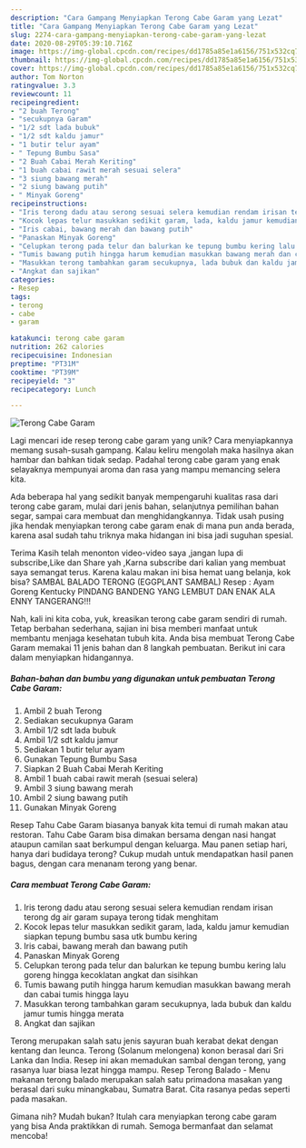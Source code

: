 ```yaml
---
description: "Cara Gampang Menyiapkan Terong Cabe Garam yang Lezat"
title: "Cara Gampang Menyiapkan Terong Cabe Garam yang Lezat"
slug: 2274-cara-gampang-menyiapkan-terong-cabe-garam-yang-lezat
date: 2020-08-29T05:39:10.716Z
image: https://img-global.cpcdn.com/recipes/dd1785a85e1a6156/751x532cq70/terong-cabe-garam-foto-resep-utama.jpg
thumbnail: https://img-global.cpcdn.com/recipes/dd1785a85e1a6156/751x532cq70/terong-cabe-garam-foto-resep-utama.jpg
cover: https://img-global.cpcdn.com/recipes/dd1785a85e1a6156/751x532cq70/terong-cabe-garam-foto-resep-utama.jpg
author: Tom Norton
ratingvalue: 3.3
reviewcount: 11
recipeingredient:
- "2 buah Terong"
- "secukupnya Garam"
- "1/2 sdt lada bubuk"
- "1/2 sdt kaldu jamur"
- "1 butir telur ayam"
- " Tepung Bumbu Sasa"
- "2 Buah Cabai Merah Keriting"
- "1 buah cabai rawit merah sesuai selera"
- "3 siung bawang merah"
- "2 siung bawang putih"
- " Minyak Goreng"
recipeinstructions:
- "Iris terong dadu atau serong sesuai selera kemudian rendam irisan terong dg air garam supaya terong tidak menghitam"
- "Kocok lepas telur masukkan sedikit garam, lada, kaldu jamur kemudian siapkan tepung bumbu sasa utk bumbu kering"
- "Iris cabai, bawang merah dan bawang putih"
- "Panaskan Minyak Goreng"
- "Celupkan terong pada telur dan balurkan ke tepung bumbu kering lalu goreng hingga kecoklatan angkat dan sisihkan"
- "Tumis bawang putih hingga harum kemudian masukkan bawang merah dan cabai tumis hingga layu"
- "Masukkan terong tambahkan garam secukupnya, lada bubuk dan kaldu jamur tumis hingga merata"
- "Angkat dan sajikan"
categories:
- Resep
tags:
- terong
- cabe
- garam

katakunci: terong cabe garam 
nutrition: 262 calories
recipecuisine: Indonesian
preptime: "PT31M"
cooktime: "PT39M"
recipeyield: "3"
recipecategory: Lunch

---
```



![Terong Cabe Garam](https://img-global.cpcdn.com/recipes/dd1785a85e1a6156/751x532cq70/terong-cabe-garam-foto-resep-utama.jpg)

Lagi mencari ide resep terong cabe garam yang unik? Cara menyiapkannya memang susah-susah gampang. Kalau keliru mengolah maka hasilnya akan hambar dan bahkan tidak sedap. Padahal terong cabe garam yang enak selayaknya mempunyai aroma dan rasa yang mampu memancing selera kita.

Ada beberapa hal yang sedikit banyak mempengaruhi kualitas rasa dari terong cabe garam, mulai dari jenis bahan, selanjutnya pemilihan bahan segar, sampai cara membuat dan menghidangkannya. Tidak usah pusing jika hendak menyiapkan terong cabe garam enak di mana pun anda berada, karena asal sudah tahu triknya maka hidangan ini bisa jadi suguhan spesial.

Terima Kasih telah menonton video-video saya ,jangan lupa di subscribe,Like dan Share yah ,Karna subscribe dari kalian yang membuat saya semangat terus. Karena kalau makan ini bisa hemat uang belanja, kok bisa? SAMBAL BALADO TERONG (EGGPLANT SAMBAL) Resep : Ayam Goreng Kentucky PINDANG BANDENG YANG LEMBUT DAN ENAK ALA ENNY TANGERANG!!!


Nah, kali ini kita coba, yuk, kreasikan terong cabe garam sendiri di rumah. Tetap berbahan sederhana, sajian ini bisa memberi manfaat untuk membantu menjaga kesehatan tubuh kita. Anda bisa membuat Terong Cabe Garam memakai 11 jenis bahan dan 8 langkah pembuatan. Berikut ini cara dalam menyiapkan hidangannya.

<!--inarticleads1-->

##### Bahan-bahan dan bumbu yang digunakan untuk pembuatan Terong Cabe Garam:

1. Ambil 2 buah Terong
1. Sediakan secukupnya Garam
1. Ambil 1/2 sdt lada bubuk
1. Ambil 1/2 sdt kaldu jamur
1. Sediakan 1 butir telur ayam
1. Gunakan  Tepung Bumbu Sasa
1. Siapkan 2 Buah Cabai Merah Keriting
1. Ambil 1 buah cabai rawit merah (sesuai selera)
1. Ambil 3 siung bawang merah
1. Ambil 2 siung bawang putih
1. Gunakan  Minyak Goreng


Resep Tahu Cabe Garam biasanya banyak kita temui di rumah makan atau restoran. Tahu Cabe Garam bisa dimakan bersama dengan nasi hangat ataupun camilan saat berkumpul dengan keluarga. Mau panen setiap hari, hanya dari budidaya terong? Cukup mudah untuk mendapatkan hasil panen bagus, dengan cara menanam terong yang benar. 

<!--inarticleads2-->

##### Cara membuat Terong Cabe Garam:

1. Iris terong dadu atau serong sesuai selera kemudian rendam irisan terong dg air garam supaya terong tidak menghitam
1. Kocok lepas telur masukkan sedikit garam, lada, kaldu jamur kemudian siapkan tepung bumbu sasa utk bumbu kering
1. Iris cabai, bawang merah dan bawang putih
1. Panaskan Minyak Goreng
1. Celupkan terong pada telur dan balurkan ke tepung bumbu kering lalu goreng hingga kecoklatan angkat dan sisihkan
1. Tumis bawang putih hingga harum kemudian masukkan bawang merah dan cabai tumis hingga layu
1. Masukkan terong tambahkan garam secukupnya, lada bubuk dan kaldu jamur tumis hingga merata
1. Angkat dan sajikan


Terong merupakan salah satu jenis sayuran buah kerabat dekat dengan kentang dan leunca. Terong (Solanum melongena) konon berasal dari Sri Lanka dan India. Resep ini akan memadukan sambal dengan terong, yang rasanya luar biasa lezat hingga mampu. Resep Terong Balado - Menu makanan terong balado merupakan salah satu primadona masakan yang berasal dari suku minangkabau, Sumatra Barat. Cita rasanya pedas seperti pada masakan. 

Gimana nih? Mudah bukan? Itulah cara menyiapkan terong cabe garam yang bisa Anda praktikkan di rumah. Semoga bermanfaat dan selamat mencoba!
